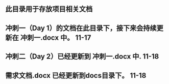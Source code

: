 ## 此目录用于存放项目相关文档
## 冲刺一（Day 1）的文档在此目录下，接下来会持续更新在  冲刺一.docx 中。	11-17
## 冲刺二（Day 2）已经更新到 冲刺一.docx 中.								11-18
## 需求文档.docx 已经更新到docs目录下。										11-18